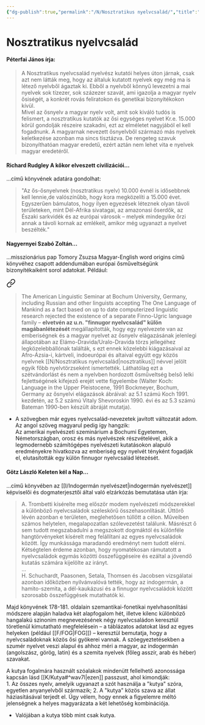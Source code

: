 ```yaml
---
{"dg-publish":true,"permalink":"/N/Nosztratikus nyelvcsalád/","title":"Nosztratikus nyelvcsalád","tags":["containstransclusions"],"created":"2024-05-14T11:45","updated":"2025-06-08T01:35"}
---
```



# Nosztratikus nyelvcsalád

#### Péterfai János írja:  

> A Nosztratikus nyelvcsalád nyelvész kutatói helyes úton járnak, csak azt nem látták meg, hogy az általuk kutatott nyelvek egy még ma is létező nyelvből ágaztak ki. Ebből a nyelvből könnyű levezetni a mai nyelvek sok tízezer, sok százezer szavát, ami igazolja a magyar nyelv ősiségét, a konkrét rovás feliratokon és genetikai bizonyítékokon kívül.  
> Mivel az ősnyelv a magyar nyelv volt, amit sok kiváló tudós is felismert, a nosztratikus kutatók az ősi egységes nyelvet Kr.e. 15.000 körül gondolják részeire szakadni, ezt az elméletet nagyjából el kell fogadnunk. A magyarnak nevezett ősnyelvből származó más nyelvek keletkezése azonban ma sincs tisztázva. De rengeteg szavuk bizonyíthatóan magyar eredetű, ezért aztán nem lehet vita e nyelvek magyar eredetéről.  

#### Richard Rudgley A kőkor elveszett civilizációi...  

...című könyvének adatára gondolhat:  
> "Az ős-ősnyelvnek (nosztratikus nyelv) 10.000 évnél is idősebbnek kell lennie,de valószínűbb, hogy kora megközelíti a 15.000 évet. Egyszerűen bámulatos, hogy ilyen egyezések léteznek olyan távoli területeken, mint Dél-Afrika sivatagai, az amazonasi őserdők, az Északi sarkvidék és az európai városok – melyek mindegyike őrzi annak a távoli kornak az emlékeit, amikor még ugyanazt a nyelvet beszélték."  

#### Nagyernyei Szabó Zoltán...

...misszionárius pap Tomory Zsuzsa Magyar-English word origins című könyvéhez csapott addendumában európai ősműveltségünk bizonyítékaiként sorol adatokat. Például:  

<div class="transclusion internal-embed is-loaded"><a class="markdown-embed-link" href="/M/Magyar nyelv – ősnyelv-e a magyar/#x5fd1" aria-label="Open link"><svg xmlns="http://www.w3.org/2000/svg" width="24" height="24" viewBox="0 0 24 24" fill="none" stroke="currentColor" stroke-width="2" stroke-linecap="round" stroke-linejoin="round" class="svg-icon lucide-link"><path d="M10 13a5 5 0 0 0 7.54.54l3-3a5 5 0 0 0-7.07-7.07l-1.72 1.71"></path><path d="M14 11a5 5 0 0 0-7.54-.54l-3 3a5 5 0 0 0 7.07 7.07l1.71-1.71"></path></svg></a><div class="markdown-embed">



> The American Linguistic Seminar at Bochum University, Germany, including Russian and other linguists accepting The One Language of Mankind as a fact based on up to date computerized linguistic research rejected the existence of a separate Finno-Ugric language family – **elvetvén az u.n. "finnugor nyelvcsalád" külön magábanlétezését** megállapították, hogy egy nyelvezete van az emberiségnek és a magyar nyelvet az ősnyelv elágazásának jelenlegi állapotában az Elámo-Dravida/Uralo-Dravida törzs jellegéhez legközelebbállónak találták, s ezt ennek közelebbi kiágazásaival az Afro-Ázsia-i, kártveli, indoeurópai és altaival együtt egy közös nyelvnek [[N/Nosztratikus nyelvcsalád\|nosztratikus]] névvel jelölt egyik főbb nyelvtörzseként ismertették. Láthatólag ezt a szétvándorlást és nem a nyelvben hordozott ősműveltség belső lelki fejlettségének kifejező erejét vette figyelembe (Walter Koch: Language in the Upper Pleistocene, 1991 Bockmeyer, Bochum, Germany az ősnyelvi elágazások ábráival: az 5.1 számú Koch 1991. kezdetén, az 5.2 számú Vitaly Shevoroskin 1990. évi és az 5.3 számú Bateman 1990-ben készült ábráját mutatja). 

</div></div>

- A szövegben már egyes nyelvcsalád-nevezetek javított változatát adom.  <br/>
Az angol szöveg magyarul pedig így hangzik:  
Az amerikai nyelvészeti szeminárium a Bochumi Egyetemen, Németországban, orosz és más nyelvészek részvételével, akik a legmodernebb számítógépes nyelvészeti kutatásokon alapuló eredményekre hivatkozva az emberiség egy nyelvét tényként fogadják el, elutasították egy külön finnugor nyelvcsalád létezését.

#### Götz László Keleten kél a Nap...

...című könyvében az [[I/Indogermán nyelvészet\|indogermán nyelvészet]] képviselői és dogmaterjesztői által való elzárkózás bemutatása után írja:  
> A. Trombetti kísérelte meg először modem nyelvészeti módszerekkel a különböző nyelvcsaládok széleskörű összehasonlítását. Úttörő lévén azonban e területen, meglehetősen túllőtt a célon. Műveiben számos helytelen, megalapozatlan szólevezetést találunk. Másrészt ő sem tudott megszabadulni a megszokott dogmáktól és különféle hangtörvényeket kísérelt meg felállítani az egyes nyelvcsaládok között. Így munkássága maradandó eredményt nem tudott elérni. Kétségtelen érdeme azonban, hogy nyomatékosan rámutatott a nyelvcsaládok egymás közötti összefüggéseire és ezáltal a jövendő kutatás számára kijelölte az irányt.  
> ...  
> H. Schuchardt, Paasonen, Setala, Thomsen és Jacobsen vizsgálatai azonban időközben nyilvánvalóvá tették, hogy az indogermán, a hamito-szemita, a dél-kaukázusi és a finnugor nyelvcsaládok között szorosabb összefüggések mutathatók ki.  

Majd könyvének 178-181. oldalain szemantikai-fonetikai nyelvhasonlítási módszere alapján haladva két alapfogalom hét, illetve kilenc különböző hangalakú szinonim megnevezésének négy nyelvcsaládon keresztül töretlenül kimutatható megfelelésein – a táblázatos adatokat lásd az egyes helyeken (például [[F/FOG\|FOG]]) – keresztül bemutatja, hogy a nyelvcsaládoknak közös ősi gyökerei vannak. A szóegyeztetésekben a szumér nyelvet veszi alapul és ahhoz méri a magyar, az indogermán (angolszász, görög, latin) és a szemita nyelvek (főleg asszír, arab és héber) szavakat.  

A kutya fogalmára használt szóalakok mindenütt fellelhető azonossága kapcsán lásd [[K/Kutya#^wav7l\|ezen]] passzust, ahol kimondják:  
1\. Az összes nyelv, amelyik ugyanazt a szót használja a "kutya" szóra, egyetlen anyanyelvből származik; 2\. A "kutya" közös szava az állat háziasításával terjedt el. Úgy vélem, hogy ennek a figyelemre méltó jelenségnek a helyes magyarázata a két lehetőség kombinációja.  
- Valójában a kutya több mint csak kutya.